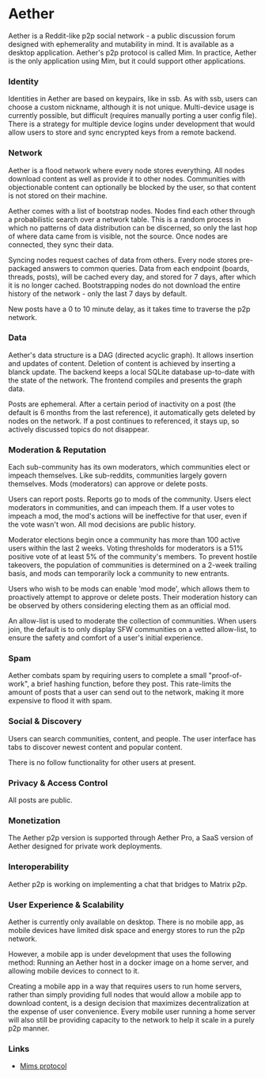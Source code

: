 # Aether

Aether is a Reddit-like p2p social network - a public discussion forum designed with ephemerality and mutability in mind. It is available as a desktop application. Aether's p2p protocol is called Mim. In practice, Aether is the only application using Mim, but it could support other applications.

### Identity

Identities in Aether are based on keypairs, like in ssb. As with ssb, users can choose a custom nickname, although it is not unique. Multi-device usage is currently possible, but difficult (requires manually porting a user config file). There is a strategy for multiple device logins under development that would allow users to store and sync encrypted keys from a remote backend.

### Network

Aether is a flood network where every node stores everything. All nodes download content as well as provide it to other nodes. Communities with objectionable content can optionally be blocked by the user, so that content is not stored on their machine.

Aether comes with a list of bootstrap nodes. Nodes find each other through a probabilistic search over a network table. This is a random process in which no patterns of data distribution can be discerned, so only the last hop of where data came from is visible, not the source. Once nodes are connected, they sync their data.

Syncing nodes request caches of data from others. Every node stores pre-packaged answers to common queries. Data from each endpoint (boards, threads, posts), will be cached every day, and stored for 7 days, after which it is no longer cached. Bootstrapping nodes do not download the entire history of the network - only the last 7 days by default.

New posts have a 0 to 10 minute delay, as it takes time to traverse the p2p network.

### Data

Aether's data structure is a DAG (directed acyclic graph). It allows insertion and updates of content. Deletion of content is achieved by inserting a blanck update. The backend keeps a local SQLite database up-to-date with the state of the network. The frontend compiles and presents the graph data.

Posts are ephemeral. After a certain period of inactivity on a post (the default is 6 months from the last reference), it automatically gets deleted by nodes on the network. If a post continues to referenced, it stays up, so actively discussed topics do not disappear.

### Moderation & Reputation

Each sub-community has its own moderators, which communities elect or impeach themselves. Like sub-reddits, communities largely govern themselves. Mods (moderators) can approve or delete posts.

Users can report posts. Reports go to mods of the community. Users elect moderators in communities, and can impeach them. If a user votes to impeach a mod, the mod's actions will be ineffective for that user, even if the vote wasn't won. All mod decisions are public history.

Moderator elections begin once a community has more than 100 active users within the last 2 weeks. Voting thresholds for moderators is a 51% positive vote of at least 5% of the community's members. To prevent hostile takeovers, the population of communities is determined on a 2-week trailing basis, and mods can temporarily lock a community to new entrants.

Users who wish to be mods can enable 'mod mode', which allows them to proactively attempt to approve or delete posts. Their moderation history can be observed by others considering electing them as an official mod.

An allow-list is used to moderate the collection of communities. When users join, the default is to only display SFW communities on a vetted allow-list, to ensure the safety and comfort of a user's initial experience.

### Spam

Aether combats spam by requiring users to complete a small "proof-of-work", a brief hashing function, before they post. This rate-limits the amount of posts that a user can send out to the network, making it more expensive to flood it with spam.

### Social & Discovery

Users can search communities, content, and people. The user interface has tabs to discover newest content and popular content.

There is no follow functionality for other users at present.

### Privacy & Access Control

All posts are public.

### Monetization

The Aether p2p version is supported through Aether Pro, a SaaS version of Aether designed for private work deployments.

### Interoperability

Aether p2p is working on implementing a chat that bridges to Matrix p2p.

### User Experience & Scalability

Aether is currently only available on desktop. There is no mobile app, as mobile devices have limited disk space and energy stores to run the p2p network.

However, a mobile app is under development that uses the following method: Running an Aether host in a docker image on a home server, and allowing mobile devices to connect to it.

Creating a mobile app in a way that requires users to run home servers, rather than simply providing full nodes that would allow a mobile app to download content, is a design decision that maximizes decentralization at the expense of user convenience. Every mobile user running a home server will also still be providing capacity to the network to help it scale in a purely p2p manner.

### Links

- [Mims protocol](https://getaether.net/mim-docs/)
